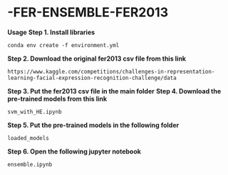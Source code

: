 # -FER-ENSEMBLE-FER2013
**Usage**
**Step 1. Install libraries**
```
conda env create -f environment.yml
```
**Step 2. Download the original fer2013 csv file from this link**
```
https://www.kaggle.com/competitions/challenges-in-representation-learning-facial-expression-recognition-challenge/data
```
**Step 3. Put the fer2013 csv file in the main folder**
**Step 4. Download the pre-trained models from this link**
```
svm_with_HE.ipynb
```
**Step 5. Put the pre-trained models in the following folder**
```
loaded_models
```
**Step 6. Open the following jupyter notebook**
```
ensemble.ipynb
```

